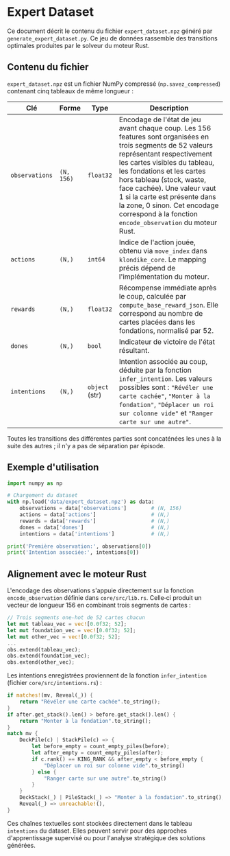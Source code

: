 # Expert Dataset

Ce document décrit le contenu du fichier `expert_dataset.npz` généré par `generate_expert_dataset.py`. Ce jeu de données rassemble des transitions optimales produites par le solveur du moteur Rust.

## Contenu du fichier

`expert_dataset.npz` est un fichier NumPy compressé (`np.savez_compressed`) contenant cinq tableaux de même longueur :

| Clé | Forme | Type | Description |
| --- | --- | --- | --- |
| `observations` | `(N, 156)` | `float32` | Encodage de l'état de jeu avant chaque coup. Les 156 features sont organisées en trois segments de 52 valeurs représentant respectivement les cartes visibles du tableau, les fondations et les cartes hors tableau (stock, waste, face cachée). Une valeur vaut 1 si la carte est présente dans la zone, 0 sinon. Cet encodage correspond à la fonction `encode_observation` du moteur Rust. |
| `actions` | `(N,)` | `int64` | Indice de l'action jouée, obtenu via `move_index` dans `klondike_core`. Le mapping précis dépend de l'implémentation du moteur. |
| `rewards` | `(N,)` | `float32` | Récompense immédiate après le coup, calculée par `compute_base_reward_json`. Elle correspond au nombre de cartes placées dans les fondations, normalisé par 52. |
| `dones` | `(N,)` | `bool` | Indicateur de victoire de l'état résultant. |
| `intentions` | `(N,)` | `object` (str) | Intention associée au coup, déduite par la fonction `infer_intention`. Les valeurs possibles sont : `"Révéler une carte cachée"`, `"Monter à la fondation"`, `"Déplacer un roi sur colonne vide"` et `"Ranger carte sur une autre"`. |

Toutes les transitions des différentes parties sont concaténées les unes à la suite des autres ; il n'y a pas de séparation par épisode.

## Exemple d'utilisation

```python
import numpy as np

# Chargement du dataset
with np.load('data/expert_dataset.npz') as data:
    observations = data['observations']        # (N, 156)
    actions = data['actions']                  # (N,)
    rewards = data['rewards']                  # (N,)
    dones = data['dones']                      # (N,)
    intentions = data['intentions']            # (N,)

print('Première observation:', observations[0])
print('Intention associée:', intentions[0])
```

## Alignement avec le moteur Rust

L'encodage des observations s'appuie directement sur la fonction `encode_observation` définie dans `core/src/lib.rs`. Celle‑ci produit un vecteur de longueur 156 en combinant trois segments de cartes :

```rust
// Trois segments one-hot de 52 cartes chacun
let mut tableau_vec = vec![0.0f32; 52];
let mut foundation_vec = vec![0.0f32; 52];
let mut other_vec = vec![0.0f32; 52];
...
obs.extend(tableau_vec);
obs.extend(foundation_vec);
obs.extend(other_vec);
```

Les intentions enregistrées proviennent de la fonction `infer_intention` (fichier `core/src/intentions.rs`) :

```rust
if matches!(mv, Reveal(_)) {
    return "Révéler une carte cachée".to_string();
}
if after.get_stack().len() > before.get_stack().len() {
    return "Monter à la fondation".to_string();
}
match mv {
    DeckPile(c) | StackPile(c) => {
        let before_empty = count_empty_piles(before);
        let after_empty = count_empty_piles(after);
        if c.rank() == KING_RANK && after_empty < before_empty {
            "Déplacer un roi sur colonne vide".to_string()
        } else {
            "Ranger carte sur une autre".to_string()
        }
    }
    DeckStack(_) | PileStack(_) => "Monter à la fondation".to_string(),
    Reveal(_) => unreachable!(),
}
```

Ces chaînes textuelles sont stockées directement dans le tableau `intentions` du dataset. Elles peuvent servir pour des approches d'apprentissage supervisé ou pour l'analyse stratégique des solutions générées.
